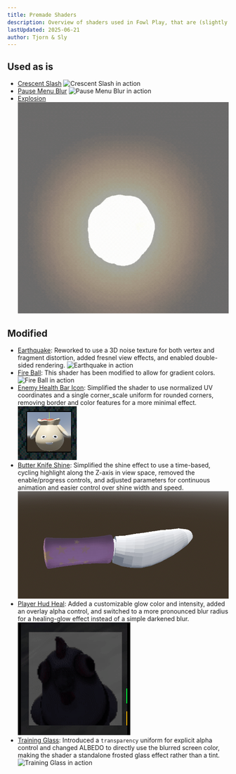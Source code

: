 ```yaml
---
title: Premade Shaders
description: Overview of shaders used in Fowl Play, that are (slightly modified and) used as is.
lastUpdated: 2025-06-21
author: Tjorn & Sly
---
```


## Used as is

- [Crescent Slash](https://godotshaders.com/shader/procedural-cyclic-slash/)
  ![Crescent Slash in action](../../../../../assets/fowl-play/effects-shaders/shaders/premade-shaders/cresent_slash_shader.gif)
- [Pause Menu Blur](https://godotshaders.com/shader/simple-blur-godot-4-1/)
  ![Pause Menu Blur in action](../../../../../assets/fowl-play/effects-shaders/shaders/premade-shaders/pause_menu_blur_shader.gif)
- [Explosion](https://github.com/Bonkahe/BasicParticleEffects/blob/main/Shaders/SmokeShader.gdshader)
  ![Explosion in action](../../../../../assets/fowl-play/effects-shaders/shaders/premade-shaders/explosion_shader.gif)

## Modified

- [Earthquake](https://godotshaders.com/shader/distortion-bubble/): Reworked to use a 3D noise texture for both vertex and fragment distortion, added fresnel view effects, and enabled double-sided rendering.
  ![Earthquake in action](../../../../../assets/fowl-play/effects-shaders/shaders/premade-shaders/earthquake_shader.gif)
- [Fire Ball](https://godotshaders.com/shader/energy-shield-with-impact-effect/): This shader has been modified to allow for gradient colors.
  ![Fire Ball in action](../../../../../assets/fowl-play/effects-shaders/shaders/premade-shaders/fire_ball_shader.gif)
- [Enemy Health Bar Icon](https://godotshaders.com/shader/corner-radius/): Simplified the shader to use normalized UV coordinates and a single corner_scale uniform for rounded corners, removing border and color features for a more minimal effect.
  ![Enemy Health Bar Icon in action](../../../../../assets/fowl-play/effects-shaders/shaders/premade-shaders/enemy_health_bar_icon_shader.png)
- [Butter Knife Shine](https://godotshaders.com/shader/3d-item-highlighter-with-angle-adjustment/): Simplified the shine effect to use a time-based, cycling highlight along the Z-axis in view space, removed the enable/progress controls, and adjusted parameters for continuous animation and easier control over shine width and speed.
  ![Butter Knife Shine in action](../../../../../assets/fowl-play/effects-shaders/shaders/premade-shaders/butter_knife_shine_shader.gif)
- [Player Hud Heal](https://godotshaders.com/shader/web-safe-darkened-gaussian-blur/): Added a customizable glow color and intensity, added an overlay alpha control, and switched to a more pronounced blur radius for a healing-glow effect instead of a simple darkened blur.
  ![Player Hud Heal in action](../../../../../assets/fowl-play/effects-shaders/shaders/premade-shaders/player_hud_heal_shader.gif)
- [Training Glass](https://godotshaders.com/shader/frosted-glass-3/): Introduced a `transparency` uniform for explicit alpha control and changed ALBEDO to directly use the blurred screen color, making the shader a standalone frosted glass effect rather than a tint.
  ![Training Glass in action](../../../../../assets/fowl-play/effects-shaders/shaders/premade-shaders/training_glass_shader.gif)
